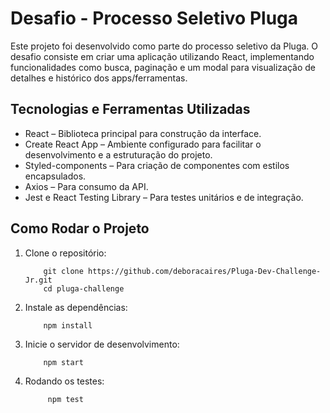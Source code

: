 # Desafio - Processo Seletivo Pluga

Este projeto foi desenvolvido como parte do processo seletivo da Pluga. O desafio consiste em criar uma aplicação utilizando React, implementando funcionalidades como busca, paginação e um modal para visualização de detalhes e histórico dos apps/ferramentas.

## Tecnologias e Ferramentas Utilizadas

* React – Biblioteca principal para construção da interface.
* Create React App – Ambiente configurado para facilitar o desenvolvimento e a estruturação do projeto.
* Styled-components – Para criação de componentes com estilos encapsulados.
* Axios – Para consumo da API.
* Jest e React Testing Library – Para testes unitários e de integração.

## Como Rodar o Projeto

1. Clone o repositório:
    ```
        git clone https://github.com/deboracaires/Pluga-Dev-Challenge-Jr.git
        cd pluga-challenge
    ```
2. Instale as dependências:
    ```
        npm install
    ```
3. Inicie o servidor de desenvolvimento:
    ```
        npm start
    ```
4. Rodando os testes:
   ```
        npm test
   ```
